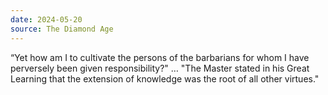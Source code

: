 ```yaml
---
date: 2024-05-20
source: The Diamond Age
---
```


“Yet how am I to cultivate the persons of the barbarians for whom I have perversely been given responsibility?"
… "The Master stated in his Great Learning that the extension of knowledge was the root of all other virtues."
